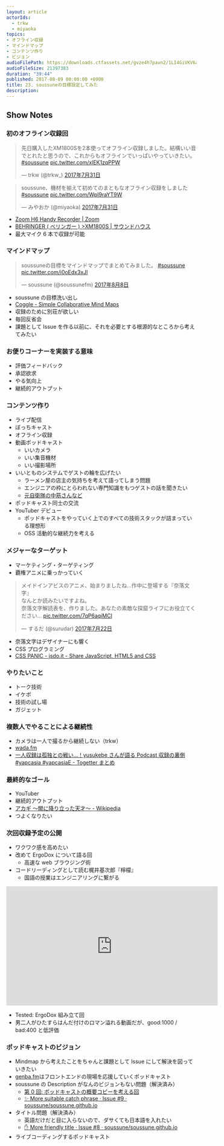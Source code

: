 ```yaml
---
layout: article
actorIds:
  - trkw
  - miyaoka
topics:
- オフライン収録
- マインドマップ
- コンテンツ作り
- ビジョン
audioFilePath: https://downloads.ctfassets.net/gvze4h7pavn2/1LI4GiVKV6aucKIa60MEwa/9b3453189202ed6552c4d7144747cb92/23.mp3
audioFileSize: 21397383
duration: "39:44"
published: 2017-08-09 00:00:00 +0900
title: 23. soussuneの目標設定してみた
description:
---
```


## Show Notes

### 初のオフライン収録回

<blockquote class="twitter-tweet" data-lang="ja"><p lang="ja" dir="ltr">先日購入したXM1800Sを2本使ってオフライン収録しました。結構いい音でとれたと思うので、これからもオフラインでいっぱいやっていきたい。 <a href="https://twitter.com/hashtag/soussune?src=hash">#soussune</a> <a href="https://t.co/xlEK1zqPPW">pic.twitter.com/xlEK1zqPPW</a></p>&mdash; trkw (@trkw_) <a href="https://twitter.com/trkw_/status/891989774797385728">2017年7月31日</a></blockquote>

<blockquote class="twitter-tweet" data-lang="ja"><p lang="ja" dir="ltr">soussune、機材を揃えて初めてのまともなオフライン収録をしました <a href="https://twitter.com/hashtag/soussune?src=hash">#soussune</a> <a href="https://t.co/WpI9raYT9W">pic.twitter.com/WpI9raYT9W</a></p>&mdash; みやおか (@miyaoka) <a href="https://twitter.com/miyaoka/status/891983171864088576">2017年7月31日</a></blockquote>

* [Zoom H6 Handy Recorder \| Zoom](https://www.zoom.co.jp/ja/products/field-video-recording/field-recording/h6-handy-recorder)
* [BEHRINGER ( ベリンガー ) >XM1800S \| サウンドハウス](http://www.soundhouse.co.jp/products/detail/item/19368/)
* 最大マイク 6 本で収録が可能

### マインドマップ

<blockquote class="twitter-tweet" data-lang="ja"><p lang="ja" dir="ltr">soussuneの目標をマインドマップでまとめてみました。 <a href="https://twitter.com/hashtag/soussune?src=hash">#soussune</a> <a href="https://t.co/i0oEdx3xJl">pic.twitter.com/i0oEdx3xJl</a></p>&mdash; soussune (@soussunefm) <a href="https://twitter.com/soussunefm/status/894811650464690177">2017年8月8日</a></blockquote>

* soussune の目標洗い出し
* [Coggle - Simple Collaborative Mind Maps](https://coggle.it/)
* 収録のために別荘が欲しい
* 毎回反省会
* 課題として Issue を作る以前に、それを必要とする根源的なところから考えてみたい

### お便りコーナーを実装する意味

* 評価フィードバック
* 承認欲求
* やる気向上
* 継続的アウトプット

### コンテンツ作り

* ライブ配信
* ぼっちキャスト
* オフライン収録
* 動画ポッドキャスト
  * いいカメラ
  * いい集音機材
  * いい撮影場所
* いいとものシステムでゲストの輪を広げたい
  * ラーメン屋の店主の気持ちを考えて語ってしまう問題
  * エンジニアの枠にとらわれない専門知識をもつゲストの話を聞きたい
  * [元自衛隊の中筋さんなど](/episode/11/)
* ポッドキャスト同士の交流
* YouTuber デビュー
  * ポッドキャストをやっていく上でのすべての技術スタックが詰まっている理想形
  * OSS 活動的な継続力を考える

### メジャーなターゲット

* マーケティング・ターゲティング
* 覇権アニメに乗っかっていく

<blockquote class="twitter-tweet" data-lang="ja"><p lang="ja" dir="ltr">メイドインアビスのアニメ、始まりましたね…作中に登場する『奈落文字』<br>なんとか読みたいですよね。<br>奈落文字解読表を、作りました。あなたの素敵な探窟ライフにお役立てください… <a href="https://t.co/7qP6aqiMCl">pic.twitter.com/7qP6aqiMCl</a></p>&mdash; するだ (@surudar) <a href="https://twitter.com/surudar/status/888668644598628353">2017年7月22日</a></blockquote>

* 奈落文字はデザイナーにも響く
* CSS プログラミング
* [CSS PANIC - jsdo.it - Share JavaScript, HTML5 and CSS](http://jsdo.it/GeckoTang/4rXg)

### やりたいこと

* トーク技術
* イケボ
* 技術の試し場
* ガジェット

### 複数人でやることによる継続性

* カメラは一人で撮るから継続しない（trkw）
* [wada.fm](http://www.wada.fm/)
* [一人収録は孤独との戦い…！yusukebe さんが語る Podcast 収録の裏側 #yapcasia #yapcasiaE - Togetter まとめ](https://togetter.com/li/863485)

### 最終的なゴール

* YouTuber
* 継続的アウトプット
* [アカギ 〜闇に降り立った天才〜 - Wikipedia](https://ja.wikipedia.org/wiki/%E3%82%A2%E3%82%AB%E3%82%AE_%E3%80%9C%E9%97%87%E3%81%AB%E9%99%8D%E3%82%8A%E7%AB%8B%E3%81%A3%E3%81%9F%E5%A4%A9%E6%89%8D%E3%80%9C)
* つよくなりたい

### 次回収録予定の公開

* ワクワク感を高めたい
* 改めて ErgoDox について語る回
  * 高速な web ブラウジング術
* コードリーディングとして読む梶井基次郎『檸檬』
  * 国語の授業はエンジニアリングに繋がる

<iframe width="560" height="315" src="https://www.youtube.com/embed/00XoEWDcQaE" frameborder="0" allowfullscreen></iframe>

* Tested: ErgoDox 組み立て回
* 男二人がひたすらはんだ付けのロマン溢れる動画だが、good:1000 / bad:400 と低評価

### ポッドキャストのビジョン

* Mindmap から考えたことをちゃんと課題として Issue にして解決を図っていきたい
* [genba.fm](https://genba.fm/)はフロントエンドの現場を応援していくポッドキャスト
* soussune の Description がなんのビジョンもない問題（解決済み）
  * [第 0 回: ポッドキャストの概要コピーを考える回](/episode/0/)
  * [✨ More suitable catch phrase · Issue #9 · soussune/soussune.github.io](https://github.com/soussune/soussune.github.io/issues/9)
* タイトル問題（解決済み）
  * 英語だけだと目に入らないので、ダサくても日本語を入れたい
  * [✋ More friendly title · Issue #8 · soussune/soussune.github.io](https://github.com/soussune/soussune.github.io/issues/8)
* ライブコーディングするポッドキャスト
